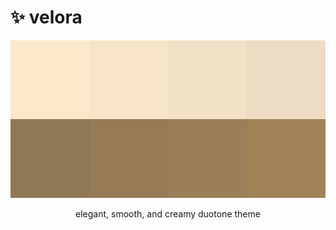 # ✨ velora

<div align="center">
  <img src="palette.png" alt="Palette"> <br/>
  <p>elegant, smooth, and creamy duotone theme</p>
</div>
